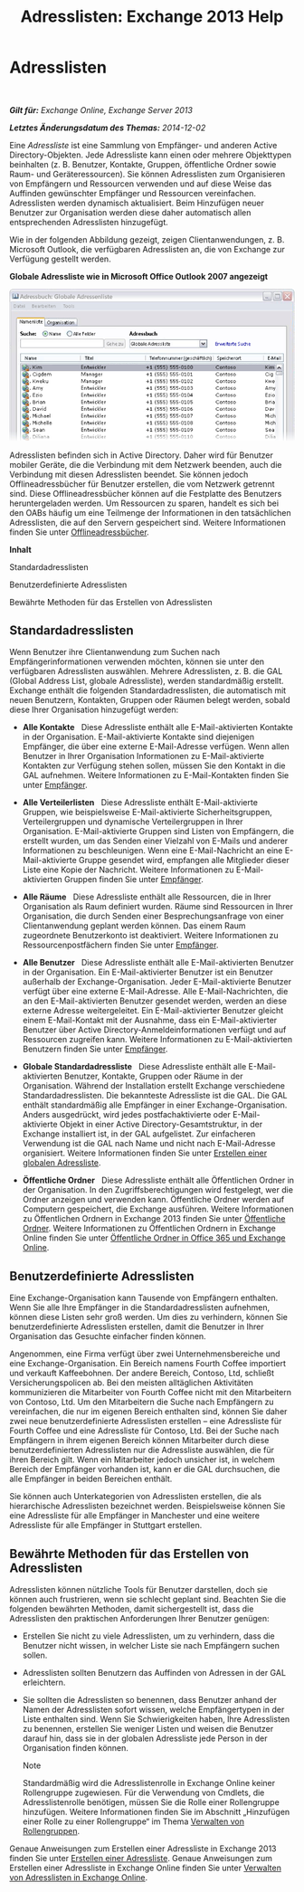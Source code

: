 ﻿---
title: 'Adresslisten: Exchange 2013 Help'
TOCTitle: Adresslisten
ms:assetid: 8ee2672a-3a45-4897-8cc0-fa23c374dbf9
ms:mtpsurl: https://technet.microsoft.com/de-de/library/Bb232119(v=EXCHG.150)
ms:contentKeyID: 50476156
ms.date: 04/24/2018
mtps_version: v=EXCHG.150
ms.translationtype: HT
---

# Adresslisten

 

_**Gilt für:** Exchange Online, Exchange Server 2013_

_**Letztes Änderungsdatum des Themas:** 2014-12-02_

Eine *Adressliste* ist eine Sammlung von Empfänger- und anderen Active Directory-Objekten. Jede Adressliste kann einen oder mehrere Objekttypen beinhalten (z. B. Benutzer, Kontakte, Gruppen, öffentliche Ordner sowie Raum- und Geräteressourcen). Sie können Adresslisten zum Organisieren von Empfängern und Ressourcen verwenden und auf diese Weise das Auffinden gewünschter Empfänger und Ressourcen vereinfachen. Adresslisten werden dynamisch aktualisiert. Beim Hinzufügen neuer Benutzer zur Organisation werden diese daher automatisch allen entsprechenden Adresslisten hinzugefügt.

Wie in der folgenden Abbildung gezeigt, zeigen Clientanwendungen, z. B. Microsoft Outlook, die verfügbaren Adresslisten an, die von Exchange zur Verfügung gestellt werden.

**Globale Adressliste wie in Microsoft Office Outlook 2007 angezeigt**

![In Outlook 2007 angezeigte Adresslisten](images/Bb232119.54d7729c-2e28-4863-8944-b0c37dabbbb3(EXCHG.150).gif "In Outlook 2007 angezeigte Adresslisten")

Adresslisten befinden sich in Active Directory. Daher wird für Benutzer mobiler Geräte, die die Verbindung mit dem Netzwerk beenden, auch die Verbindung mit diesen Adresslisten beendet. Sie können jedoch Offlineadressbücher für Benutzer erstellen, die vom Netzwerk getrennt sind. Diese Offlineadressbücher können auf die Festplatte des Benutzers heruntergeladen werden. Um Ressourcen zu sparen, handelt es sich bei den OABs häufig um eine Teilmenge der Informationen in den tatsächlichen Adresslisten, die auf den Servern gespeichert sind. Weitere Informationen finden Sie unter [Offlineadressbücher](offline-address-books-exchange-2013-help.md).

**Inhalt**

Standardadresslisten

Benutzerdefinierte Adresslisten

Bewährte Methoden für das Erstellen von Adresslisten

## Standardadresslisten

Wenn Benutzer ihre Clientanwendung zum Suchen nach Empfängerinformationen verwenden möchten, können sie unter den verfügbaren Adresslisten auswählen. Mehrere Adresslisten, z. B. die GAL (Global Address List, globale Adressliste), werden standardmäßig erstellt. Exchange enthält die folgenden Standardadresslisten, die automatisch mit neuen Benutzern, Kontakten, Gruppen oder Räumen belegt werden, sobald diese Ihrer Organisation hinzugefügt werden:

  - **Alle Kontakte**   Diese Adressliste enthält alle E-Mail-aktivierten Kontakte in der Organisation. E-Mail-aktivierte Kontakte sind diejenigen Empfänger, die über eine externe E-Mail-Adresse verfügen. Wenn allen Benutzer in Ihrer Organisation Informationen zu E-Mail-aktivierte Kontakten zur Verfügung stehen sollen, müssen Sie den Kontakt in die GAL aufnehmen. Weitere Informationen zu E-Mail-Kontakten finden Sie unter [Empfänger](recipients-exchange-2013-help.md).

  - **Alle Verteilerlisten**   Diese Adressliste enthält E-Mail-aktivierte Gruppen, wie beispielsweise E-Mail-aktivierte Sicherheitsgruppen, Verteilergruppen und dynamische Verteilergruppen in Ihrer Organisation. E-Mail-aktivierte Gruppen sind Listen von Empfängern, die erstellt wurden, um das Senden einer Vielzahl von E-Mails und anderer Informationen zu beschleunigen. Wenn eine E-Mail-Nachricht an eine E-Mail-aktivierte Gruppe gesendet wird, empfangen alle Mitglieder dieser Liste eine Kopie der Nachricht. Weitere Informationen zu E-Mail-aktivierten Gruppen finden Sie unter [Empfänger](recipients-exchange-2013-help.md).

  - **Alle Räume**   Diese Adressliste enthält alle Ressourcen, die in Ihrer Organisation als Raum definiert wurden. Räume sind Ressourcen in Ihrer Organisation, die durch Senden einer Besprechungsanfrage von einer Clientanwendung geplant werden können. Das einem Raum zugeordnete Benutzerkonto ist deaktiviert. Weitere Informationen zu Ressourcenpostfächern finden Sie unter [Empfänger](recipients-exchange-2013-help.md).

  - **Alle Benutzer**   Diese Adressliste enthält alle E-Mail-aktivierten Benutzer in der Organisation. Ein E-Mail-aktivierter Benutzer ist ein Benutzer außerhalb der Exchange-Organisation. Jeder E-Mail-aktivierte Benutzer verfügt über eine externe E-Mail-Adresse. Alle E-Mail-Nachrichten, die an den E-Mail-aktivierten Benutzer gesendet werden, werden an diese externe Adresse weitergeleitet. Ein E-Mail-aktivierter Benutzer gleicht einem E-Mail-Kontakt mit der Ausnahme, dass ein E-Mail-aktivierter Benutzer über Active Directory-Anmeldeinformationen verfügt und auf Ressourcen zugreifen kann. Weitere Informationen zu E-Mail-aktivierten Benutzern finden Sie unter [Empfänger](recipients-exchange-2013-help.md).

  - **Globale Standardadressliste**   Diese Adressliste enthält alle E-Mail-aktivierten Benutzer, Kontakte, Gruppen oder Räume in der Organisation. Während der Installation erstellt Exchange verschiedene Standardadresslisten. Die bekannteste Adressliste ist die GAL. Die GAL enthält standardmäßig alle Empfänger in einer Exchange-Organisation. Anders ausgedrückt, wird jedes postfachaktivierte oder E-Mail-aktivierte Objekt in einer Active Directory-Gesamtstruktur, in der Exchange installiert ist, in der GAL aufgelistet. Zur einfacheren Verwendung ist die GAL nach Name und nicht nach E-Mail-Adresse organisiert. Weitere Informationen finden Sie unter [Erstellen einer globalen Adressliste](create-a-global-address-list-exchange-2013-help.md).

  - **Öffentliche Ordner**   Diese Adressliste enthält alle Öffentlichen Ordner in der Organisation. In den Zugriffsberechtigungen wird festgelegt, wer die Ordner anzeigen und verwenden kann. Öffentliche Ordner werden auf Computern gespeichert, die Exchange ausführen. Weitere Informationen zu Öffentlichen Ordnern in Exchange 2013 finden Sie unter [Öffentliche Ordner](public-folders-exchange-2013-help.md). Weitere Informationen zu Öffentlichen Ordnern in Exchange Online finden Sie unter [Öffentliche Ordner in Office 365 und Exchange Online](https://technet.microsoft.com/de-de/library/jj200758\(v=exchg.150\)).

## Benutzerdefinierte Adresslisten

Eine Exchange-Organisation kann Tausende von Empfängern enthalten. Wenn Sie alle Ihre Empfänger in die Standardadresslisten aufnehmen, können diese Listen sehr groß werden. Um dies zu verhindern, können Sie benutzerdefinierte Adresslisten erstellen, damit die Benutzer in Ihrer Organisation das Gesuchte einfacher finden können.

Angenommen, eine Firma verfügt über zwei Unternehmensbereiche und eine Exchange-Organisation. Ein Bereich namens Fourth Coffee importiert und verkauft Kaffeebohnen. Der andere Bereich, Contoso, Ltd, schließt Versicherungspolicen ab. Bei den meisten alltäglichen Aktivitäten kommunizieren die Mitarbeiter von Fourth Coffee nicht mit den Mitarbeitern von Contoso, Ltd. Um den Mitarbeitern die Suche nach Empfängern zu vereinfachen, die nur im eigenen Bereich enthalten sind, können Sie daher zwei neue benutzerdefinierte Adresslisten erstellen – eine Adressliste für Fourth Coffee und eine Adressliste für Contoso, Ltd. Bei der Suche nach Empfängern in ihrem eigenen Bereich können Mitarbeiter durch diese benutzerdefinierten Adresslisten nur die Adressliste auswählen, die für ihren Bereich gilt. Wenn ein Mitarbeiter jedoch unsicher ist, in welchem Bereich der Empfänger vorhanden ist, kann er die GAL durchsuchen, die alle Empfänger in beiden Bereichen enthält.

Sie können auch Unterkategorien von Adresslisten erstellen, die als hierarchische Adresslisten bezeichnet werden. Beispielsweise können Sie eine Adressliste für alle Empfänger in Manchester und eine weitere Adressliste für alle Empfänger in Stuttgart erstellen.

## Bewährte Methoden für das Erstellen von Adresslisten

Adresslisten können nützliche Tools für Benutzer darstellen, doch sie können auch frustrieren, wenn sie schlecht geplant sind. Beachten Sie die folgenden bewährten Methoden, damit sichergestellt ist, dass die Adresslisten den praktischen Anforderungen Ihrer Benutzer genügen:

  - Erstellen Sie nicht zu viele Adresslisten, um zu verhindern, dass die Benutzer nicht wissen, in welcher Liste sie nach Empfängern suchen sollen.

  - Adresslisten sollten Benutzern das Auffinden von Adressen in der GAL erleichtern.

  - Sie sollten die Adresslisten so benennen, dass Benutzer anhand der Namen der Adresslisten sofort wissen, welche Empfängertypen in der Liste enthalten sind. Wenn Sie Schwierigkeiten haben, Ihre Adresslisten zu benennen, erstellen Sie weniger Listen und weisen die Benutzer darauf hin, dass sie in der globalen Adressliste jede Person in der Organisation finden können.
    

    > [!NOTE]
    > Standardmäßig wird die Adresslistenrolle in Exchange Online keiner Rollengruppe zugewiesen. Für die Verwendung von Cmdlets, die Adresslistenrolle benötigen, müssen Sie die Rolle einer Rollengruppe hinzufügen. Weitere Informationen finden Sie im Abschnitt „Hinzufügen einer Rolle zu einer Rollengruppe“ im Thema <A href="manage-role-groups-exchange-2013-help.md">Verwalten von Rollengruppen</A>.



Genaue Anweisungen zum Erstellen einer Adressliste in Exchange 2013 finden Sie unter [Erstellen einer Adressliste](create-an-address-list-exchange-2013-help.md). Genaue Anweisungen zum Erstellen einer Adressliste in Exchange Online finden Sie unter [Verwalten von Adresslisten in Exchange Online](https://technet.microsoft.com/de-de/library/jj983798\(v=exchg.150\)).


